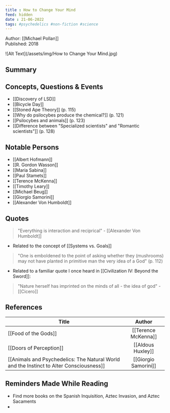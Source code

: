 ```yaml
---
title : How to Change Your Mind
feed: hidden
date : 21-06-2022
tags: #psychedelics #non-fiction #science
---
```


Author: [[Michael Pollan]]    
Published: 2018

![Alt Text](/assets/img/How to Change Your Mind.jpg)

## Summary

## Concepts, Questions & Events
- [[Discovery of LSD]]
- [[Bicycle Day]]
- [[Stoned Ape Theory]] (p. 115)
- [[Why do psilocybes produce the chemical?]] (p. 121)
- [[Psilocybes and animals]] (p. 123)
- [[Difference between "Specialized scientists" and "Romantic scientists"]] (p. 128)


## Notable Persons
- [[Albert Hofmann]]
- [[R. Gordon Wasson]]
- [[Maria Sabina]]
- [[Paul Stamets]]
- [[Terence McKenna]]
- [[Timothy Leary]]
- [[Michael Beug]]
- [[Giorgio Samorini]]
- [[Alexander Von Humboldt]]

## Quotes
> "Everything is interaction and reciprical" - [[Alexander Von Humboldt]]

- Related to the concept of [[Systems vs. Goals]]

> "One is emboldened to the point of asking whether they (mushrooms) may not have planted in primitive man the very idea of a God" (p. 112)

- Related to a familiar quote I once heard in [[Civilization IV: Beyond the Sword]]:

> "Nature herself has imprinted on the minds of all - the idea of god" - [[Cicero]]





## References


| Title         | Author        |
| ------------- |:-------------:|
| [[Food of the Gods]]     | [[Terence McKenna]] |
| [[Doors of Perception]]      | [[Aldous Huxley]]     |
| [[Animals and Psychedelics: The Natural World and the Instinct to Alter Consciousness]] | [[Giorgio Samorini]] |

## Reminders Made While Reading
- Find more books on the Spanish Inquisition, Aztec Invasion, and Aztec Sacaments
- 
